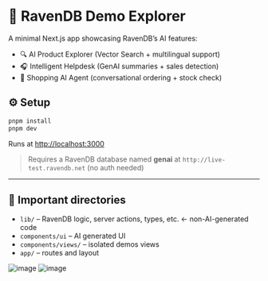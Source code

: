 
# 🧠 RavenDB Demo Explorer

A minimal Next.js app showcasing RavenDB’s AI features:  
- 🔍 AI Product Explorer (Vector Search + multilingual support)  
- 🎧 Intelligent Helpdesk (GenAI summaries + sales detection)  
- 🛒 Shopping AI Agent (conversational ordering + stock check)

## ⚙️ Setup

```bash
pnpm install
pnpm dev
````

Runs at [http://localhost:3000](http://localhost:3000)

> Requires a RavenDB database named **genai** at
> `http://live-test.ravendb.net` (no auth needed)

---

## 📁 Important directories

* `lib/` – RavenDB logic, server actions, types, etc. <- non-AI-generated code
* `components/ui` – AI generated UI
* `components/views/` – isolated demos views
* `app/` – routes and layout


![image](https://github.com/user-attachments/assets/f98b375e-9dc0-4420-bbf5-50988737c5e5)
![image](https://github.com/user-attachments/assets/0cf5c032-a6be-424c-8c3c-1c48df4c79e6)


